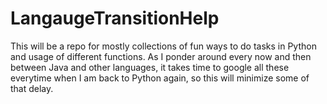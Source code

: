 # LangaugeTransitionHelp

This will be a repo for mostly collections of fun ways to do tasks in Python and usage of different functions.
As I ponder around every now and then between Java and other languages, it takes time to google all these
everytime when I am back to Python again, so this will minimize some of that delay. 
